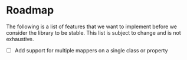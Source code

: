 # Roadmap

The following is a list of features that we want to implement before we consider the library to be stable. This list is subject to change and is not exhaustive.

- [ ] Add support for multiple mappers on a single class or property
